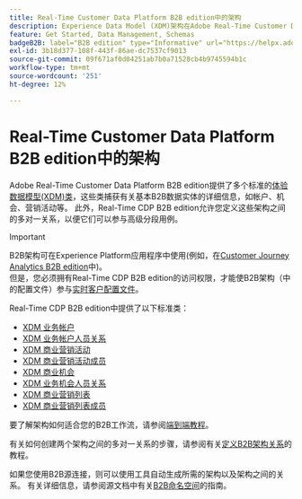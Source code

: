 ```yaml
---
title: Real-Time Customer Data Platform B2B edition中的架构
description: Experience Data Model (XDM)架构在Adobe Real-Time Customer Data Platform B2B edition中的角色概述。
feature: Get Started, Data Management, Schemas
badgeB2B: label="B2B edition" type="Informative" url="https://helpx.adobe.com/legal/product-descriptions/real-time-customer-data-platform-b2b-edition-prime-and-ultimate-packages.html newtab=true"
exl-id: 3b18d377-108f-443f-86ae-dc7537cf9013
source-git-commit: 09f671af0d04251ab7b0a71528cb4b9745594b1c
workflow-type: tm+mt
source-wordcount: '251'
ht-degree: 12%

---
```


# Real-Time Customer Data Platform B2B edition中的架构

Adobe Real-Time Customer Data Platform B2B edition提供了多个标准的[体验数据模型(XDM)类](../../xdm/schema/composition.md#class)，这些类捕获有关基本B2B数据实体的详细信息，如帐户、机会、营销活动等。 此外，Real-Time CDP B2B edition允许您定义这些架构之间的多对一关系，以便它们可以参与高级分段用例。

>[!IMPORTANT]
>
>B2B架构可在Experience Platform应用程序中使用(例如，在[Customer Journey Analytics B2B edition](https://experienceleague.adobe.com/en/docs/analytics-platform/using/cja-overview/cja-b2b/cja-b2b-edition)中)。 <br/>但是，您必须拥有Real-Time CDP B2B edition的访问权限，才能使B2B架构（中的配置文件）参与[实时客户配置文件](../../profile/home.md)。

Real-Time CDP B2B edition中提供了以下标准类：

* [XDM 业务帐户](../../xdm/classes/b2b/business-account.md)
* [XDM 业务帐户人员关系](../../xdm/classes/b2b/business-account-person-relation.md)
* [XDM 商业营销活动](../../xdm/classes/b2b/business-campaign.md)
* [XDM 商业营销活动成员](../../xdm/classes/b2b/business-campaign-members.md)
* [XDM 商业机会](../../xdm/classes/b2b/business-opportunity.md)
* [XDM 业务机会人员关系](../../xdm/classes/b2b/business-opportunity-person-relation.md)
* [XDM 商业营销列表](../../xdm/classes/b2b/business-marketing-list.md)
* [XDM 商业营销列表成员](../../xdm/classes/b2b/business-marketing-list-members.md)

要了解架构如何适合您的B2B工作流，请参阅[端到端教程](../b2b-tutorial.md)。

有关如何创建两个架构之间的多对一关系的步骤，请参阅有关[定义B2B架构关系](../../xdm/tutorials/relationship-b2b.md)的教程。

如果您使用B2B源连接，则可以使用工具自动生成所需的架构以及架构之间的关系。 有关详细信息，请参阅源文档中有关[B2B命名空间](../../sources/connectors/adobe-applications/marketo/marketo-namespaces.md)的指南。

